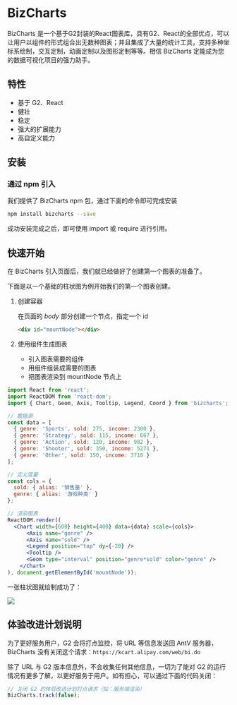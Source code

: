 
# BizCharts

BizCharts 是一个基于G2封装的React图表库，具有G2、React的全部优点，可以让用户以组件的形式组合出无数种图表；并且集成了大量的统计工具，支持多种坐标系绘制，交互定制，动画定制以及图形定制等等。相信 BizCharts 定能成为您的数据可视化项目的强力助手。

## 特性
- 基于 G2、React
- 健壮
- 稳定
- 强大的扩展能力
- 高自定义能力

## 安装

### 通过 npm 引入

我们提供了 BizCharts npm 包，通过下面的命令即可完成安装

```bash
npm install bizcharts --save
```

成功安装完成之后，即可使用 import 或 require 进行引用。

## 快速开始

在 BizCharts 引入页面后，我们就已经做好了创建第一个图表的准备了。

下面是以一个基础的柱状图为例开始我们的第一个图表创建。

1. 创建容器

	在页面的 *body* 部分创建一个节点，指定一个 id

	```html
	<div id="mountNode"></div>
	```

2. 使用组件生成图表

	- 引入图表需要的组件
	- 用组件组装成需要的图表
	- 把图表渲染到 mountNode 节点上

```jsx
import React from 'react';
import ReactDOM from 'react-dom';
import { Chart, Geom, Axis, Tooltip, Legend, Coord } from 'bizcharts';

// 数据源
const data = [
  { genre: 'Sports', sold: 275, income: 2300 },
  { genre: 'Strategy', sold: 115, income: 667 },
  { genre: 'Action', sold: 120, income: 982 },
  { genre: 'Shooter', sold: 350, income: 5271 },
  { genre: 'Other', sold: 150, income: 3710 }
];

// 定义度量
const cols = {
  sold: { alias: '销售量' },
  genre: { alias: '游戏种类' }
};

// 渲染图表
ReactDOM.render((
  <Chart width={600} height={400} data={data} scale={cols}>
      <Axis name="genre" />
      <Axis name="sold" />
      <Legend position="top" dy={-20} />
      <Tooltip />
      <Geom type="interval" position="genre*sold" color="genre" />
    </Chart>
), document.getElementById('mountNode'));

```

一张柱状图就绘制成功了：

![](https://img.alicdn.com/tps/TB1PVaoPFXXXXcSaXXXXXXXXXXX-519-401.png)


## 体验改进计划说明
为了更好服务用户，G2 会将打点监控，将 URL 等信息发送回 AntV 服务器，BizCharts 没有关闭这个请求：```https://kcart.alipay.com/web/bi.do```

除了 URL 与 G2 版本信息外，不会收集任何其他信息，一切为了能对 G2 的运行情况有更多了解，以更好服务于用户。如有担心，可以通过下面的代码关闭：

```js
// 关闭 G2 的体验改进计划打点请求（如：服务端渲染）
BizCharts.track(false);
```
